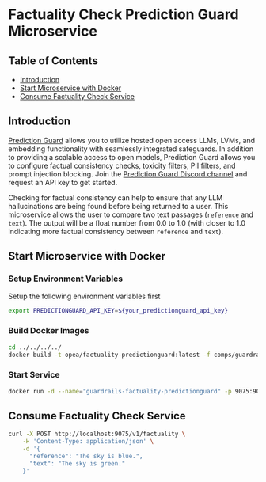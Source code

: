 # Factuality Check Prediction Guard Microservice

## Table of Contents

* [Introduction](#introduction)
* [Start Microservice with Docker](#start-microservice-with-docker)
* [Consume Factuality Check Service](#consume-factuality-check-service)

## Introduction

[Prediction Guard](https://docs.predictionguard.com) allows you to utilize hosted open access LLMs, LVMs, and embedding functionality with seamlessly integrated safeguards. In addition to providing a scalable access to open models, Prediction Guard allows you to configure factual consistency checks, toxicity filters, PII filters, and prompt injection blocking. Join the [Prediction Guard Discord channel](https://discord.gg/TFHgnhAFKd) and request an API key to get started.

Checking for factual consistency can help to ensure that any LLM hallucinations are being found before being returned to a user. This microservice allows the user to compare two text passages (`reference` and `text`). The output will be a float number from 0.0 to 1.0 (with closer to 1.0 indicating more factual consistency between `reference` and `text`).

## Start Microservice with Docker

### Setup Environment Variables

Setup the following environment variables first

```bash
export PREDICTIONGUARD_API_KEY=${your_predictionguard_api_key}
```

### Build Docker Images

```bash
cd ../../../../
docker build -t opea/factuality-predictionguard:latest -f comps/guardrails/src/factuality_alignment/Dockerfile .
```

### Start Service

```bash
docker run -d --name="guardrails-factuality-predictionguard" -p 9075:9075 -e PREDICTIONGUARD_API_KEY=$PREDICTIONGUARD_API_KEY opea/guardrails-factuality-predictionguard:latest
```

## Consume Factuality Check Service

```bash
curl -X POST http://localhost:9075/v1/factuality \
    -H 'Content-Type: application/json' \
    -d '{
      "reference": "The sky is blue.",
      "text": "The sky is green."
    }'
```
